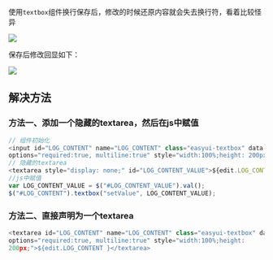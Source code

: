 使用`textbox`组件换行保存后，修改的时候还原内容就会失去换行符，看着比较怪异

![](https://dn-serical.qbox.me/19.png)

保存后修改回显如下：

![](https://dn-serical.qbox.me/20.png)

## 解决方法

### 方法一、添加一个隐藏的textarea，然后在js中赋值
```js
// 组件初始化
<input id="LOG_CONTENT" name="LOG_CONTENT" class="easyui-textbox" data-
options="required:true, multiline:true" style="width:100%;height: 200px;">  
// 隐藏的textarea
<textarea style="display: none;" id="LOG_CONTENT_VALUE">${edit.LOG_CONTENT }</textarea>  
//js中赋值
var LOG_CONTENT_VALUE = $("#LOG_CONTENT_VALUE").val();  
$("#LOG_CONTENT").textbox("setValue", LOG_CONTENT_VALUE);
```

### 方法二、直接声明为一个textarea
```js
<textarea id="LOG_CONTENT" name="LOG_CONTENT" class="easyui-textbox" data-
options="required:true, multiline:true" style="width:100%;height: 
200px;">${edit.LOG_CONTENT }</textarea> 
```